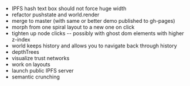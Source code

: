 - IPFS hash text box should not force huge width
- refactor pushstate and world.render
- merge to master (with same or better demo published to gh-pages)
- morph from one spiral layout to a new one on click
- tighten up node clicks -- possibly with ghost dom elements with higher z-index
- world keeps history and allows you to navigate back through history
- depthTrees
- visualize trust networks
- work on layouts
- launch public IPFS server
- semantic crunching

